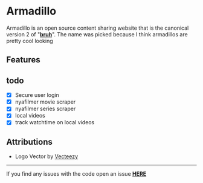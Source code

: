 # Armadillo
Armadillo is an open source content sharing website that is the canonical version 2 of "**[bruh](https://github.com/ffamilyfriendly/bruh)**".
The name was picked because I think armadillos are pretty cool looking

## Features


## todo
- [X] Secure user login
- [X] nyafilmer movie scraper
- [X] nyafilmer series scraper
- [X] local videos
- [X] track watchtime on local videos

## Attributions
- Logo Vector by [Vecteezy](https://www.vecteezy.com/free-vector/animals)

---
If you find any issues with the code open an issue [**HERE**](https://github.com/ffamilyfriendly/Armadillo/issues)